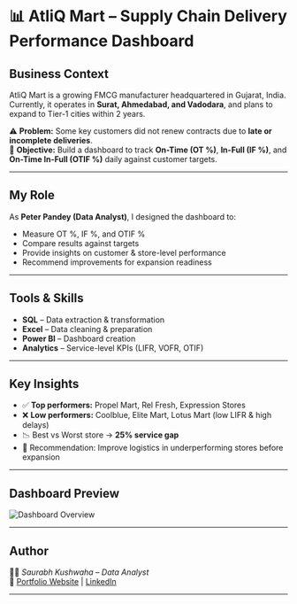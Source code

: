 # 📊 AtliQ Mart – Supply Chain Delivery Performance Dashboard  

## Business Context  
AtliQ Mart is a growing FMCG manufacturer headquartered in Gujarat, India. Currently, it operates in **Surat, Ahmedabad, and Vadodara**, and plans to expand to Tier-1 cities within 2 years.  

⚠️ **Problem:** Some key customers did not renew contracts due to **late or incomplete deliveries**.  
🎯 **Objective:** Build a dashboard to track **On-Time (OT %)**, **In-Full (IF %)**, and **On-Time In-Full (OTIF %)** daily against customer targets.  

---

## My Role  
As **Peter Pandey (Data Analyst)**, I designed the dashboard to:  
- Measure OT %, IF %, and OTIF %  
- Compare results against targets  
- Provide insights on customer & store-level performance  
- Recommend improvements for expansion readiness  

---

## Tools & Skills  
- **SQL** – Data extraction & transformation  
- **Excel** – Data cleaning & preparation  
- **Power BI** – Dashboard creation  
- **Analytics** – Service-level KPIs (LIFR, VOFR, OTIF)  

---

## Key Insights  
- ✅ **Top performers:** Propel Mart, Rel Fresh, Expression Stores  
- ❌ **Low performers:** Coolblue, Elite Mart, Lotus Mart (low LIFR & high delays)  
- 📉 Best vs Worst store → **25% service gap**  
- 🚀 Recommendation: Improve logistics in underperforming stores before expansion  

---

## Dashboard Preview  
![Dashboard Overview](./screenshots/dashboard_overview.png)  

---

## Author  
👨‍💻 *Saurabh Kushwaha – Data Analyst*  
🔗 [Portfolio Website](your-portfolio-link) | [LinkedIn](your-linkedin-link)  

---
